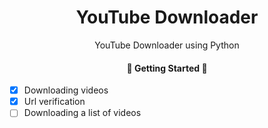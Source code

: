 <h1 align="center">YouTube Downloader</h1>

<p align="center">YouTube Downloader using Python</p>

<h4 align="center"> 
	🚧  Getting Started  🚧
</h4>

- [x] Downloading videos
- [x] Url verification
- [ ] Downloading a list of videos

